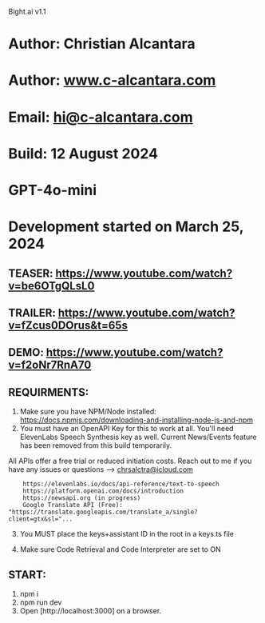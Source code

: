 Bight.ai
v1.1 

# Author: Christian Alcantara
# Author: www.c-alcantara.com
# Email: hi@c-alcantara.com
# Build: 12 August 2024
# GPT-4o-mini  
# Development started on March 25, 2024

## TEASER: https://www.youtube.com/watch?v=be6OTgQLsL0
## TRAILER: https://www.youtube.com/watch?v=fZcus0DOrus&t=65s
## DEMO: https://www.youtube.com/watch?v=f2oNr7RnA70

## REQUIRMENTS:

1. Make sure you have NPM/Node installed: https://docs.npmjs.com/downloading-and-installing-node-js-and-npm
2. You must have an OpenAPI Key for this to work at all. 
You'll need ElevenLabs Speech Synthesis key as well. 
Current News/Events feature has been removed from this build temporarily.

All APIs offer a free trial or reduced initiation costs. Reach out to me if you have any issues or questions --> chrsalctra@icloud.com

        https://elevenlabs.io/docs/api-reference/text-to-speech
        https://platform.openai.com/docs/introduction
        https://newsapi.org (in progress)
        Google Translate API (Free): "https://translate.googleapis.com/translate_a/single?client=gtx&sl="...

3. You MUST place the keys+assistant ID in the root in a keys.ts file 

5. Make sure Code Retrieval and Code Interpreter are set to ON

## START:

1. npm i
2. npm run dev
3. Open [http://localhost:3000] on a browser. 
